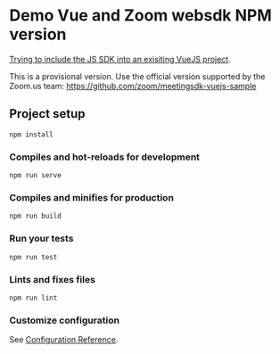 # Demo Vue and Zoom websdk NPM version

[Trying to include the JS SDK into an exisiting VueJS project](https://devforum.zoom.us/t/trying-to-include-the-js-sdk-into-an-exisiting-vuejs-project/3912/11?u=washington.bruno).

This is a provisional version.
Use the official version supported by the Zoom.us team:
https://github.com/zoom/meetingsdk-vuejs-sample

## Project setup
```
npm install
```

### Compiles and hot-reloads for development
```
npm run serve
```

### Compiles and minifies for production
```
npm run build
```

### Run your tests
```
npm run test
```

### Lints and fixes files
```
npm run lint
```

### Customize configuration
See [Configuration Reference](https://cli.vuejs.org/config/).
